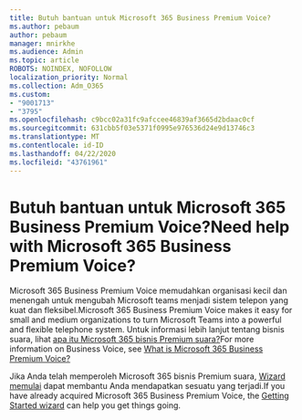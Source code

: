 ```yaml
---
title: Butuh bantuan untuk Microsoft 365 Business Premium Voice?
ms.author: pebaum
author: pebaum
manager: mnirkhe
ms.audience: Admin
ms.topic: article
ROBOTS: NOINDEX, NOFOLLOW
localization_priority: Normal
ms.collection: Adm_O365
ms.custom:
- "9001713"
- "3795"
ms.openlocfilehash: c9bcc02a31fc9afccee46839af3665d2bdaac0cf
ms.sourcegitcommit: 631cbb5f03e5371f0995e976536d24e9d13746c3
ms.translationtype: MT
ms.contentlocale: id-ID
ms.lasthandoff: 04/22/2020
ms.locfileid: "43761961"
---
```

# <a name="need-help-with-microsoft-365-business-premium-voice"></a><span data-ttu-id="5e0c5-102">Butuh bantuan untuk Microsoft 365 Business Premium Voice?</span><span class="sxs-lookup"><span data-stu-id="5e0c5-102">Need help with Microsoft 365 Business Premium Voice?</span></span>

<span data-ttu-id="5e0c5-103">Microsoft 365 Business Premium Voice memudahkan organisasi kecil dan menengah untuk mengubah Microsoft teams menjadi sistem telepon yang kuat dan fleksibel.</span><span class="sxs-lookup"><span data-stu-id="5e0c5-103">Microsoft 365 Business Premium Voice makes it easy for small and medium organizations to turn Microsoft Teams into a powerful and flexible telephone system.</span></span> <span data-ttu-id="5e0c5-104">Untuk informasi lebih lanjut tentang bisnis suara, lihat [apa itu Microsoft 365 bisnis Premium suara?](https://docs.microsoft.com/microsoftteams/business-voice/whats-business-voice)</span><span class="sxs-lookup"><span data-stu-id="5e0c5-104">For more information on Business Voice, see [What is Microsoft 365 Business Premium Voice?](https://docs.microsoft.com/microsoftteams/business-voice/whats-business-voice)</span></span>

<span data-ttu-id="5e0c5-105">Jika Anda telah memperoleh Microsoft 365 bisnis Premium suara, [Wizard memulai](https://docs.microsoft.com/microsoftteams/business-voice/use-getting-started-wizard) dapat membantu Anda mendapatkan sesuatu yang terjadi.</span><span class="sxs-lookup"><span data-stu-id="5e0c5-105">If you have already acquired Microsoft 365 Business Premium Voice, the [Getting Started wizard](https://docs.microsoft.com/microsoftteams/business-voice/use-getting-started-wizard) can help you get things going.</span></span> 
